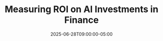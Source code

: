 ---
title: "Measuring ROI on AI Investments in Finance"
date: 2025-06-28T09:00:00-05:00
draft: true
description: "Comprehensive frameworks for tracking and measuring the return on investment from AI implementations in finance departments."
slug: "measuring-roi-ai-investments-finance"
tags: ["ROI measurement", "performance metrics", "AI effectiveness", "finance metrics", "investment returns"]
categories: ["Finance Leadership in the AI Era"]
series: ["Financial Leadership in the AI Era"]
series_order: 9
showToc: true
--- 